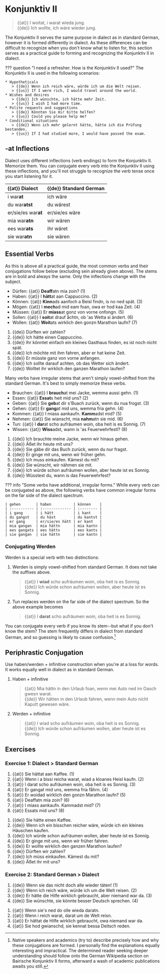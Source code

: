 # Konjunktiv II

> {{at}} I woitat, i warat wieda jung.  
> {{de}} Ich wollte, ich wäre wieder jung.  

The Konjunktiv II serves the same purpose in dialect as in standard German, however it is formed differently in dialect. As these differences can be difficult to recognize when you don't know what to listen for, this section serves as a practical guide to forming and recognizing the Konjunktiv II in dialect.

??? question "I need a refresher. How is the Konjunktiv II used?"
    The Konjunktiv II is used in the following scenarios:  

    * Hypotheticals
       > {{de}} Wenn ich reich wäre, würde ich um die Welt reisen.  
       > {{us}} If I were rich, I would travel around the world.  
    * Wishes and desires
       > {{de}} Ich wünschte, ich hätte mehr Zeit.  
       > {{us}} I wish I had more time.  
    * Polite requests and suggestions
       > {{de}} Könnten Sie mir bitte helfen?  
       > {{us}} Could you please help me?  
    * Conditional situations
       > {{de}} Wenn ich mehr gelernt hätte, hätte ich die Prüfung bestanden.  
       > {{us}} If I had studied more, I would have passed the exam.  

## -at Inflections

Dialect uses different inflections (verb endings) to form the Konjunktiv II. Memorize them. You can conjugate every verb into the Konjunktiv II using these inflections, and you'll not struggle to recognize the verb tense once you start listening for it.

| {{at}} Dialect      | {{de}} Standard German |
| :------------------ | :--------------------- |
| i war**at**         | ich wäre               |
| du war**atst**      | du wärest              |
| er/sie/es war**at** | er/sie/es wäre         |
| mia war**atn**      | wir wären              |
| ees war**ats**      | ihr wäret              |
| sie war**atn**      | sie wären              |

## Essential Verbs

As this is above all a practical guide, the most common verbs and their conjugations follow below (excluding sein already given above). The stems are in bold and always the same. Only the inflections change with the subject.  

<div class="annotate" markdown>

- Dürfen: {{at}} **Deaff**atn mia zoin? (1)
- Haben: {{at}} I **hätt**at aan Cappuccino. (2)
- Können: {{at}} **Kinn**ads aanfoch a Beisl findn, is no ned spät. (3)
- Mögen: {{at}} I **mech**ad mid eam foan, owa er hod kaa Zeit. (4)
- Müssen: {{at}} Er **miass**at gonz von vorne onfongn. (5)
- Sollen: {{at}} I **soit**at drauf åchtn, ob 'as Wetta si ändert. (6)
- Wollen: {{at}} **Woit**ats wirklich den gonzn Marathon laufn? (7)

</div>

1. {{de}} Dürften wir zahlen?
2. {{de}} Ich hätte einen Cappuccino.
3. {{de}} Ihr könntet einfach ein kleines Gasthaus finden, es ist noch nicht spät.
4. {{de}} Ich möchte mit ihm fahren, aber er hat keine Zeit.
5. {{de}} Er müsste ganz von vorne anfangen.
6. {{de}} Ich sollte darauf achten, ob das Wetter sich ändert.
7. {{de}} Wolltet ihr wirklich den ganzen Marathon laufen?

Many verbs have irregular stems that aren't simply vowel-shifted from the standard German. It's best to simply memorize these verbs.  

<div class="annotate" markdown>

- Brauchen: {{at}} I **brauch**at mei Jacke, wemma aussi gehn. (1)
- Essen: {{at}} **Essat**s heit mid uns? (2)
- Geben: {{at}} Sie **geb**at dir s'Buach zurück, wenn du nua frogst. (3)
- Gehen: {{at}} Er **gang**at mid uns, wemma fria gehn. (4)
- Kommen: {{at}} I miass aankaufn. **Kamm**adst mid? (5)
- Nehmen: {{at}} Sie wianscht, mia **nahm**atn sie mid. (6)
- Tun: {{at}} I **dar**at scho aufräumen woin, oba heit is es Sonnig. (7)
- Wissen: {{at}} **Wiss**adst, wann is 'as Feuerwehrfestl? (8)

</div>

1. {{de}} Ich brauchte meine Jacke, wenn wir hinaus gehen.
2. {{de}} Äßet ihr heute mit uns?
3. {{de}} Sie gäbe dir das Buch zurück, wenn du nur fragst.
4. {{de}} Er ginge mit uns, wenn wir früher gehn.
5. {{de}} Ich muss einkaufen. Kämest du mit?
6. {{de}} Sie wünscht, wir nähmen sie mit.
7. {{de}} Ich würde schon aufräumen wollen, aber heute ist es Sonnig.
8. {{de}} Wüsstest du, wann is das Feuerwehrfest?

??? info "Some verbs have additional, irregular forms."
    While every verb can be conjugated as above, the following verbs have common irregular forms on the far side of the dialect spectrum.

    | gehen       | haben          | können    |
    | :---------- | :------------- | :-------- |
    | i gang      | i hätt         | i kant    |
    | du gangst   | du häst        | du kantst |
    | er gang     | er/sie/es hätt | er kant   |
    | mia gangan  | mia hättn      | mia kantn |
    | ees gangats | ees hätts      | ees kants |
    | sie gangan  | sie hättn      | sie kantn |

### Conjugating Werden

Werden is a special verb with two distinctions:  

1. Werden is simply vowel-shifted from standard German. It does not take the suffixes above.  
   > {{at}} I **wiad** scho aufräumen woin, oba heit is es Sonnig.  
   > {{de}} Ich würde schon aufräumen wollen, aber heute ist es Sonnig.  

2. Tun replaces werden on the far side of the dialect spectrum. So the above example becomes  
   > {{at}} I **darat** scho aufräumen woin, oba heit is es Sonnig.  

You can conjugate every verb if you know its stem--but what if you don't know the stem? The stem frequently differs in dialect from standard German, and so guessing is likely to cause confusion.[^advanced-forms]

## Periphrastic Conjugation

Use haben/werden + infinitive construction when you're at a loss for words. It works equally well in dialect as in standard German.

1. Haben + infinitive
   > {{at}} Mia hättn in den Urlaub foan, wenn mei Auto ned im Oasch gwesn warat.  
   > {{de}} Wir hätten in den Urlaub fahren, wenn mein Auto nicht Kaputt gewesen wäre.  

2. Werden + infinitive
   > {{at}} I wiad scho aufräumen woin, oba heit is es Sonnig.  
   > {{de}} Ich würde schon aufräumen wollen, aber heute ist es Sonnig.  

[^advanced-forms]:
    Native speakers and academics (try to) describe precisely how and why these conjugations are formed. I personally find the explanations equally interesting and impractical. The determined reader seeking deeper understanding should follow onto the German Wikipedia section on Bairische Konjunktiv II forms,[^bairisch-wiki] afterward a wash of academic publications[^vergeiner] awaits you still.
[^bairisch-wiki]:
    _Wikipedia._ ["Bairisch."](https://de.wikipedia.org/wiki/Bairisch)
[^vergeiner]:
    Vergeiner, Philip C. and Lars Bülow. ["Der Konjunktiv II in den ruralen basisdialekten österreichs."](https://www.researchgate.net/publication/359049174_Der_Konjunktiv_II_in_den_ruralen_Basisdialekten_Osterreichs_Quantitative_und_qualitative_Befunde) _Linguistik Online_, 114(2), pp. 3–42. doi:10.13092/lo.114.8401. 6 March 2022.

## Exercises

### Exercise 1: Dialect > Standard German

<div class="annotate" markdown>

1. {{at}} Sie hättat aan Kaffee. (1)  
2. {{at}} Wenn i a bissi reicha warat, wiad a kloanes Heisl kaufn. (2)  
3. {{at}} I darat scho aufräumen woin, oba heit is es Sonnig. (3)  
4. {{at}} Er gangat mid uns, wemma fria fåhrn. (4)  
5. {{at}} Er woidad wirklich den gonzn Marathon laufn? (5)  
6. {{at}} Deaffatn mia zoin? (6)  
7. {{at}} I miass aankaufn. Kammadst mid? (7)  
8. {{at}} Essats mid uns? (8)  

</div>

1. {{de}} Sie hätte einen Kaffee.
2. {{de}} Wenn ich ein bisschen reicher wäre, würde ich ein kleines Häuschen kaufen.
3. {{de}} Ich würde schon aufräumen wollen, aber heute ist es Sonnig.
4. {{de}} Er ginge mit uns, wenn wir früher fahren.
5. {{de}} Er wollte wirklich den ganzen Marathon laufen?
6. {{de}} Dürften wir zahlen?
7. {{de}} Ich müss einkaufen. Kämest du mit?
8. {{de}} Äßet ihr mit uns?

### Exercise 2: Standard German > Dialect

<div class="annotate" markdown>

1. {{de}} Wenn sie das nicht doch alle wieder täten! (1)
2. {{de}} Wenn ich reich wäre, würde ich um die Welt reisen. (2)
3. {{de}} Er hätte die Hilfe wirklich gebraucht, aber niemand war da. (3)
4. {{de}} Sie wünschte, sie könnte besser Deutsch sprechen. (4)

</div>

1. {{at}} Wenn sie's ned do olle wieda daratn.
2. {{at}} Wenn i reich warat, darat um de Welt reisn.
3. {{at}} Er hättat de Hilfe wirklich gebraucht, owa niemand war da.
4. {{at}} Sie hod gwianschd, sie kennat bessa Deitsch reden.
